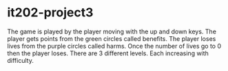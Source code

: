 # it202-project3

The game is played by the player moving with the up and down keys.
The player gets points from the green circles called benefits.
The player loses lives from the purple circles called harms.
Once the number of lives go to 0 then the player loses.
There are 3 different levels. Each increasing with difficulty.
